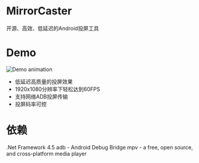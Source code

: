 # MirrorCaster
开源、高效、低延迟的Android投屏工具 
# Demo
![Demo animation](https://raw.githubusercontent.com/TGSAN/MirrorCaster/master/images/demo.webp)
* 低延迟高质量的投屏效果 
* 1920x1080分辨率下轻松达到60FPS 
* 支持网络ADB投屏传输 
* 投屏码率可控 
# 依赖
.Net Framework 4.5 
adb - Android Debug Bridge 
mpv - a free, open source, and cross-platform media player 
